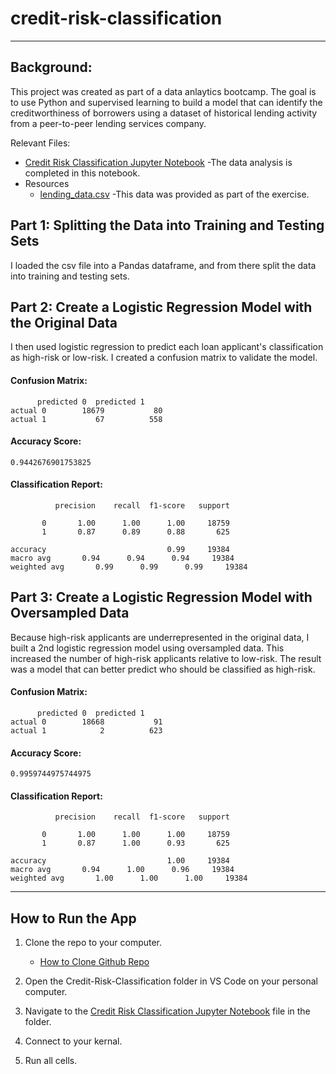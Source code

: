 # credit-risk-classification
- - -

## **Background:**
This project was created as part of a data anlaytics bootcamp. The goal is to use Python and supervised learning to build a model that can identify the creditworthiness of borrowers using a dataset of historical lending activity from a peer-to-peer lending services company.

Relevant Files:
- [Credit Risk Classification Jupyter Notebook](Credit_Risk/credit_risk_classification.ipynb)
    -The data analysis is completed in this notebook.
- Resources
  - [lending_data.csv](Resources/lending_data.csv)
  -This data was provided as part of the exercise. 


## **Part 1: Splitting the Data into Training and Testing Sets**
I loaded the csv file into a Pandas dataframe, and from there split the data into training and testing sets. 

## **Part 2: Create a Logistic Regression Model with the Original Data**
I then used logistic regression to predict each loan applicant's classification as high-risk or low-risk. I created a confusion matrix to validate the model. 

#### Confusion Matrix:
          predicted 0  predicted 1
    actual 0        18679           80
    actual 1           67          558


#### Accuracy Score:
    0.9442676901753825


#### Classification Report:
              precision    recall  f1-score   support

           0       1.00      1.00      1.00     18759
           1       0.87      0.89      0.88       625

    accuracy                           0.99     19384
    macro avg       0.94      0.94      0.94     19384
    weighted avg       0.99      0.99      0.99     19384



## **Part 3: Create a Logistic Regression Model with Oversampled Data**
Because high-risk applicants are underrepresented in the original data, I built a 2nd logistic regression model using oversampled data. This increased the number of high-risk applicants relative to low-risk. The result was a model that can better predict who should be classified as high-risk. 

#### Confusion Matrix:
          predicted 0  predicted 1
    actual 0        18668           91
    actual 1            2          623


#### Accuracy Score:
    0.9959744975744975


#### Classification Report:
              precision    recall  f1-score   support

           0       1.00      1.00      1.00     18759
           1       0.87      1.00      0.93       625

    accuracy                           1.00     19384
    macro avg       0.94      1.00      0.96     19384
    weighted avg       1.00      1.00      1.00     19384



- - -

## How to Run the App

1. Clone the repo to your computer.
   - [How to Clone Github Repo](https://docs.github.com/en/repositories/creating-and-managing-repositories/cloning-a-repository)

2. Open the Credit-Risk-Classification folder in VS Code on your personal computer.

3. Navigate to the [Credit Risk Classification Jupyter Notebook](Credit_Risk/credit_risk_classification.ipynb) file in the folder.

4. Connect to your kernal. 

5. Run all cells. 